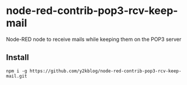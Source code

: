# node-red-contrib-pop3-rcv-keep-mail
Node-RED node to receive mails while keeping them on the POP3 server

## Install

```
npm i -g https://github.com/y2kblog/node-red-contrib-pop3-rcv-keep-mail.git
```
